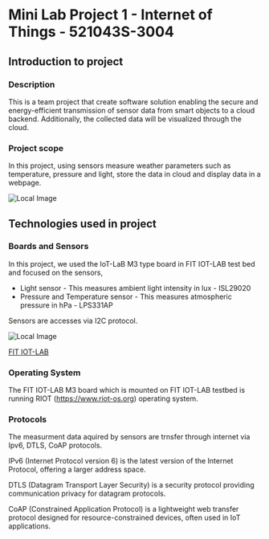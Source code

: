 <!-- ## Project 1 for IoT course at university of Oulu

- Assignment : [link](assignment.pdf)
- RIOT documentation : https://doc.riot-os.org/
- Testbed docs : https://www.iot-lab.info/docs/
- Testbed : https://www.iot-lab.info/testbed
- Testbed labs : https://labs.iot-lab.info/
- MQTT broker : https://mosquitto.org/
- Cloud service : Trying oracle cloud infrastructure?

---

- Used hardware : ? -->


# Mini Lab Project 1 - Internet of Things - 521043S-3004

## Introduction to project

### Description
This is a team project that create software solution enabling the secure and energy-efficient transmission of sensor data from smart objects to a cloud backend. Additionally, the collected data will be visualized through the cloud. 

### Project scope

In this project, using sensors measure weather parameters such as temperature, pressure and light, store the data in cloud and display data in a webpage.

![Local Image](../iot-2023-1/images/diagram_of_project.png)


## Technologies used in project

### Boards and Sensors
In this project, we used the IoT-LaB M3 type board in FIT IOT-LAB test bed and focused on the sensors,
- Light sensor -  This measures ambient light intensity in lux - ISL29020
- Pressure  and Temperature sensor - This measures atmospheric pressure in hPa - LPS331AP

Sensors are accesses via I2C protocol.

![Local Image](../iot-2023-1/images/Architecture.PNG)

[FIT IOT-LAB](https://www.iot-lab.info/docs/boards/iot-lab-m3/)


### Operating System 
The FIT IOT-LAB M3 board which is mounted on FIT IOT-LAB testbed is running RIOT (https://www.riot-os.org) operating system.

### Protocols 
The measurment data aquired by sensors are trnsfer through internet via Ipv6, DTLS, CoAP protocols.

IPv6 (Internet Protocol version 6) is the latest version of the Internet Protocol, offering a larger address space. 

DTLS (Datagram Transport Layer Security) is a security protocol providing communication privacy for datagram protocols.

CoAP (Constrained Application Protocol) is a lightweight web transfer protocol designed for resource-constrained devices, often used in IoT applications.



